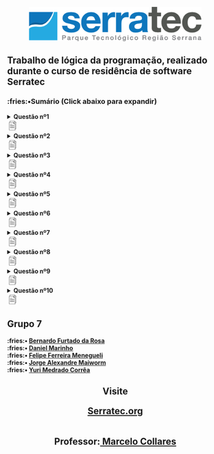 <!-- <h1 align="center">Trabalho de lógica de programação</h1> -->

<a name="back-to-top">
<p align="center">
  <img height="80px" src="assets/logoSerratec.png" alt="logo serratec"/>
</p>

<h2>
Trabalho de lógica da programação, realizado durante o curso de residência de software Serratec<br>
</h2 >
<!--ts-->
<h3>:fries:•<strong>Sumário</strong> (Click abaixo para expandir)</h3>	
<details>
	<summary> <strong> Questão nº1 </strong> </summary>
Leia dois valores e efetue a divisão do primeiro pelo segundo. O segundo valor não pode ser ZERO
ou negativo, caso isso ocorra você deve informar ao usuário que o segundo número deve ser maior
do que ZERO e solicitar um novo valor. Deverá imprimir o resultado. Ao final deve perguntar se
deseja calcular outra divisão e caso sua resposta seja positiva limpe a tela e solicite novos valores.	
</details>
<a href="https://github.com/YuriMCorrea/LogicaDeProgramacao/blob/main/GRUPO_7__Ex_01.por"><img height="25px" src="assets/file.png" alt="logo file"/></a>


	
<details>
	<summary> <strong> Questão nº2 </strong> </summary>
Programar uma calculadora com as operações: soma, subtração, multiplicação e divisão. Deverá ter
um menu com as opções de operação. Após a escolha da operação deverá permitir a inserção de
dois valores e executar a conta. Deverá apresentar o resultado ao usuário e perguntar se ele deseja
fazer novo cálculo ou se deseja encerrar o programa. Deverá permitir voltar ao menu caso a escolha
seja fazer novo cálculo ou sair caso a escolha seja encerrar o programa.
</details> 
	<a href="https://github.com/YuriMCorrea/LogicaDeProgramacao/blob/main/GRUPO_7__Ex_02.por"><img height="25px" src="assets/file.png" alt="logo file"/></a>

<details>
	<summary> <strong>Questão nº3</strong> </summary>
Escreva um programa que leia 10 nomes de alunos e duas notas de avaliações para cada aluno.
Calcule e escreva a média de cada aluno, seguido da informação se foi aprovado ou reprovado.
Considere como média para aprovação 6. Dica: Utilize quantos vetores precisar. Ex. Saída: Fulano
de tal P1= 8.0, P2=6.0, Media=7.0, aprovado!](#instalacao)
</details> 
	<a href="https://github.com/YuriMCorrea/LogicaDeProgramacao/blob/main/GRUPO_7__Ex_03.por"><img height="25px" src="assets/file.png" alt="logo file"/></a>

<details>
	<summary> <strong> Questão nº4</strong> </summary>
Faça um programa que mostre um menu contendo 2 opções: 1. Fibonacci 2. Fatorial. Ao escolher o
numero 1 solicite que o usuário escolha a quantidade de números da série de Fibonacci ele quer
imprimir e execute a função recursivamente. Ao escolher a opção 2 solicite ao usuário que escolha
o número que deseja para o cálculo do Fatorial e execute a função recursivamente..
</details> 
	<a href="https://github.com/YuriMCorrea/LogicaDeProgramacao/blob/main/GRUPO_7__Ex_04.por"><img height="25px" src="assets/file.png" alt="logo file"/></a>

<details>
	<summary> <strong>Questão nº5 </strong> </summary>
Desenvolva um programa no qual o usuário informa 10 números e programa responde qual é o
menor, o maior e a média dos valores.
</details> 
	<a href="https://github.com/YuriMCorrea/LogicaDeProgramacao/blob/main/GRUPO_7__Ex_05.por"><img height="25px" src="assets/file.png" alt="logo file"/></a>

<details>
	<summary> <strong> Questão nº6</strong> </summary>
Elabore um programa em que o usuário informa dois números (n1 e n2). O primeiro número (n1)
indica o início do laço de repetição e o segundo número (n2) o fim do laço de repetição. O
programa deverá imprimir a soma de todos os números pares no intervalo entre n1 e n2.
</details> 
	<a href="https://github.com/YuriMCorrea/LogicaDeProgramacao/blob/main/GRUPO_7__Ex_06.por"><img height="25px" src="assets/file.png" alt="logo file"/></a>

<details>
	<summary> <strong>Questão nº7 </strong> </summary>
Elabora um programa que solicita ao usuário a quantidade de números primos que ele quer que
seja impresso. Após imprima na tela a quantidade de números primos escolhida. Ex. Entrada 4
Saída 1 2 3 5](#remote-files)
</details> 
	<a href="https://github.com/YuriMCorrea/LogicaDeProgramacao/blob/main/GRUPO_7__Ex_07.por"><img height="25px" src="assets/file.png" alt="logo file"/></a>

<details>
	<summary> <strong> Questão nº8</strong> </summary>
Elabora um programa que peça ao usuário que entre com 10 números. Após solicite que o usuário
escolha se quer que sejam impressos os números em ordem crescente ou decrescente e conforme
a escolha do usuário e faça a impressão da série.](#multiple-files)
</details> 
	<a href="https://github.com/Jrmaiworm/Trabalho_Logica/blob/main/GRUPO_7__Ex_08.por"><img height="25px" src="assets/file.png" alt="logo file"/></a>

<details>
	<summary> <strong> Questão nº9</strong> </summary>
Elabore um programa que calcule uma equação do 2° Grau modelo ax2+bx+c. Solicite a entrada das
variáveis a, b, c e calcule as raízes. Apresente no final do cálculo a equação composta pelas
variáveis lidas e o resultado. Ex. Entrada a=1, b=-5, c=6. Saída 1x
2- 5x – 6 =0 -> X1=3 X2=2
</details> 
	<a href="https://github.com/YuriMCorrea/LogicaDeProgramacao/blob/main/GRUPO_7__Ex_09.por"><img height="25px" src="assets/file.png" alt="logo file"/></a>

<details>
	<summary> <strong> Questão nº10</strong> </summary>
Desenvolva um programa que some duas matrizes modelo Amxn + Amxn = Amxn. Solicite que o
usuário escolha os números de entrada de ambas as matrizes e apresente como resultado as duas
matrizes de entrada e a matriz resultado, pode ser uma em baixo da outra. Identifique cada matriz
ao apresentar o resultado.
</details> 
	<a href="https://github.com/YuriMCorrea/LogicaDeProgramacao/blob/main/GRUPO_7__Ex_10.por"><img height="25px" src="assets/file.png" alt="logo file"/></a>
	
<h2><Strong>Grupo 7</h2>
<p align "center"> 
:fries:• <a href="https://github.com/Befrosa"> Bernardo Furtado da Rosa</a><br>
:fries:• <a href="https://github.com/dlmarinho"> Daniel Marinho</a><br>
:fries:• <a href="https://github.com/FELIPEMENEGUELI"> Felipe Ferreira Menegueli</a><br> 
:fries:• <a href="https://github.com/Jrmaiworm"> Jorge Alexandre Maiworm</a><br>
:fries:• <a href="https://github.com/YuriMCorrea"> Yuri Medrado Corrêa</a><br>
<h2 align="center">
<p align="center">Visite</p>
<a href="http://serratec.org/">Serratec.org</a> <br><br>
	  


<strong>Professor:</strong><a href="https://github.com/mmcollares"> Marcelo Collares</a> 


<!--te-->

